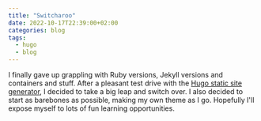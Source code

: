```yaml
---
title: "Switcharoo"
date: 2022-10-17T22:39:00+02:00
categories: blog
tags:
  - hugo
  - blog
---
```


I finally gave up grappling with Ruby versions, Jekyll versions and containers and stuff. After a pleasant test drive with the [Hugo static site generator](https://gohugo.io), I decided to take a big leap and switch over. I also decided to start as barebones as possible, making my own theme as I go. Hopefully I'll expose myself to lots of fun learning opportunities.
